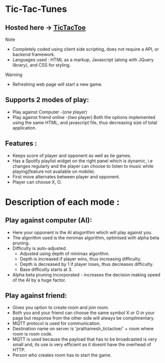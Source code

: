 # Tic-Tac-Tunes

## Hosted here -> [TicTacToe](https://prathameshandhare.github.io/Tic-Tac-Toe/)

> [!NOTE]
> * Completely coded using client side scripting, does not require a API, or backend framework.
> * Languages used : HTML as a markup, Javascript (along with JQuery library), and CSS for styling.

> [!WARNING]
> * Refreshing web page will start a new game.

## Supports 2 modes of play:
*  Play against Computer -(one player)
*  Play against friend online -(two player) Both the options implemented using the same HTML, and javascript file, thus decreasing size of total application.
## Features : 

*  Keeps score of player and opponent as well as tie games.
*  Has a Spotify playlist widget on the right panel which is dynamic, i.e changes regularly and the player can choose to listen to music while playing(feature not available on mobile).
*  First move alternates between player and opponent.
*  Player can choose X, O.

# Description of each mode :

## Play against computer (AI):
* Here your opponent is the AI alogorithm which will play against you.
* The algorithm used is the minimax algorithm, optimised with alpha beta pruning.
* Difficulty is auto-adjusted.
  * Adjusted using depth of minimax algorithm.
  * Depth is increased if player wins, thus increasing difficulty.
  * Depth is decreased by 1 if player loses, thus decreases difficulty.
  * Base difficulty starts at 3.
* Alpha beta pruning incorporated - increases the decision making speed of the AI by a huge factor.


## Play against friend:
* Gives you option to create room and join room.
* Both you and your friend can choose the same symbol X or O in your page but response from the other side will always be complimentary.
* MQTT protocol is used for communication.
* Destination name on server is 'prathamesh_tictactoe/' + room  where room is room code.
* MQTT is used because the payload that has to be broadcasted is very small and, its use is very efficient as it doesnt have the overhead of HTTP.
* Person who creates room has to start the game.
